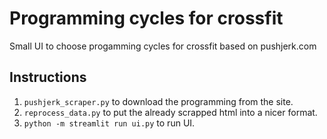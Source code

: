 # Programming cycles for crossfit

Small UI to choose progamming cycles for crossfit based on pushjerk.com

## Instructions

1. `pushjerk_scraper.py` to download the programming from the site.
2. `reprocess_data.py` to put the already scrapped html into a nicer format.
3. `python -m streamlit run ui.py` to run UI.
